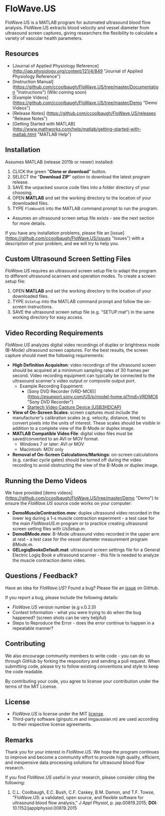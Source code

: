 # FloWave.US
FloWave.US is a MATLAB program for automated ultrasound blood flow analysis. FloWave.US extracts blood velocity and vessel diameter from ultrasound screen captures, giving researchers the flexibility to calculate a variety of vascular health parameters. 

## Resources
- [Journal of Applied Physiology Reference] (http://jap.physiology.org/content/121/4/849 "Journal of Applied Physiology Reference")
- [Instruction Manual] (https://github.com/ccoolbaugh/FloWave.US/tree/master/Documentation "Instructions") (Wiki coming soon)
- [Example Videos] (https://github.com/ccoolbaugh/FloWave.US/tree/master/Demo "Demo Videos")
- [Release Notes] (https://github.com/ccoolbaugh/FloWave.US/releases "Release Notes")
- [Getting Started with MATLAB] (http://www.mathworks.com/help/matlab/getting-started-with-matlab.html "MATLAB Help")

## Installation
Assumes MATLAB (release 2011b or newer) installed:  

1. CLICK the green "**Clone or download**" button.   
2. SELECT the "**Download ZIP**" option to download the latest program release.   
3. SAVE the unpacked source code files into a folder directory of your choosing.  
4. OPEN **MATLAB** and set the working directory to the location of your downloaded files.   
5. TYPE `FloWaveUS` into the MATLAB command prompt to run the program. 
  * Assumes an ultrasound screen setup file exists - see the next section for more details.  

If you have any installation problems, please file an [issue] (https://github.com/ccoolbaugh/FloWave.US/issues "Issues") with a description of your problem, and we will try to help you. 

## Custom Ultrasound Screen Setting Files
*FloWave.US* requires an ultrasound screen setup file to adapt the program to different ultrasound scanners and operation modes. To create a screen setup file: 

1. OPEN **MATLAB** and set the working directory to the location of your downloaded files.  
2. TYPE `UsSetup` into the MATLAB command prompt and follow the on-screen instructions.  
3. SAVE the ultrasound screen setup file (e.g. "SETUP.mat") in the same working directory for easy access.  

## Video Recording Requirements
*FloWave.US* analyzes digital video recordings of duplex or brightness mode (B-Mode) ultrasound screen captures. For the best results, the screen capture should meet the following requirements:  

* **High Definition Acquisiton**: video recordings of the ultrasound screen should be acquired at a mininmum sampling rates of 30 frames per second. Video recording equipment can typically be connected to the ultrasound scanner's video output or composite output port.  
  * Example Recording Equpiment:  
    * [Sony DVD Recorder (VRD-MC6)] (https://esupport.sony.com/US/p/model-home.pl?mdl=VRDMC6 "Sony DVD Recorder")  
    * [Startech Video Capture Device (USB3HDCAP)](https://www.startech.com/AV/Converters/Video/usb-3-0-video-capture-device-hdmi-dvi-vga~USB3HDCAP "Startech USB")  
* **View of On-Screen Scales**: screen captures must include the manufacturer's calibration scales (e.g. velocity, distance, time) to convert pixels into the units of interest. These scales should be visible in addition to a complete view of the B-Mode or duplex image.  
* **MATLAB Compatible Video File**: digital video files must be saved/converted to an AVI or MOV format.  
  * Windows 7 or later: AVI or MOV  
  * Macintosh: MOV only  
*  **Removal of On-Screen Calculations/Markings**: on-screen calculations (e.g. cardiac cycle gates) should be turned off during the video recording to avoid obstructing the view of the B-Mode or duplex image.  

## Running the Demo Videos
We have provided [demo videos] (https://github.com/ccoolbaugh/FloWave.US/tree/master/Demo "Demo") to ensure the *FloWave.US* source code works on your computer:  
* **DemoMuscleContraction.mov**: duplex ultrasound video recorded in the lower leg during a 1-s muscle contraction experiment - a test case for the main *FloWaveUS.m* program or to practice creating ultrasound screen setting files with *UsSetup.m*.  
* **DemoBMode.mov**: B-Mode ultrasound video recorded in the upper arm at rest - a test case for the vessel diameter measurement program *BMode.m*.  
* **GELogiqBookeDefault.mat**: ultrasound screen settings file for a General Electric Logiq Book e ultrasound scanner - this file is needed to analyze the muscle contraction demo video. 

## Questions / Feedback?
Have an idea for *FloWave.US*? Found a bug? Please file an [issue](https://github.com/ccoolbaugh/FloWave.US/issues "Bug Reports") on GitHub. 

If you report a bug, please include the following details:  
* *FloWave.US* version number (e.g v.0.2.0)
* Context Information - what you were trying to do when the bug happened? (screen shots can be very helpful)
* Steps to Reproduce the Error - does the error continue to happen in a repeatable manner?

## Contributing
We also encourage community members to write code - you can do so through GitHub by forking the respository and sending a pull request. When submitting code, please try to follow existing conventions and style to keep the code readable.

By contributing your code, you agree to license your contribution under the terms of the MIT License. 

## License
* *FloWave.US* is license under the MIT [license](https://github.com/ccoolbaugh/FloWave.US/blob/master/LICENSE "License").  
* Third-party software (ginputc.m and imgaussian.m) are used according to their respective license agreements.   

## Remarks
Thank you for your interest in *FloWave.US*. We hope the program continues to improve and become a community effort to provide high quality, efficient, and inexpensive data processing solutions for ultrasound blood flow research. 

If you find *FloWave.US* useful in your research, please consider citing the following:  

1. C.L. Coolbaugh, E.C. Bush, C.F. Caskey, B.M. Damon, and T.F. Towse, "FloWave.US: a validated, open source, and flexible software for ultrasound blood flow analysis," *J Appl Physiol*, p. jap.00819.2015; **DOI**: 10.1152/japplphysiol.00819.2015
